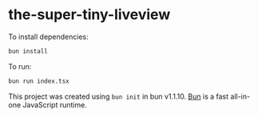 # the-super-tiny-liveview

To install dependencies:

```bash
bun install
```

To run:

```bash
bun run index.tsx
```

This project was created using `bun init` in bun v1.1.10. [Bun](https://bun.sh) is a fast all-in-one JavaScript runtime.
